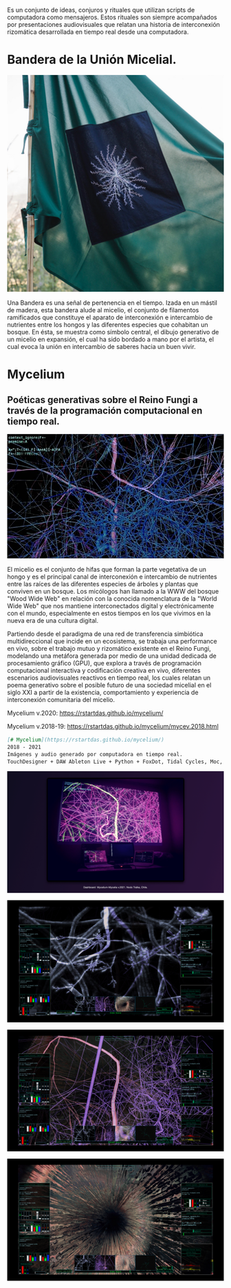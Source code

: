 Es un conjunto de ideas, conjuros y rituales que utilizan scripts de computadora como mensajeros. Estos rituales son siempre acompañados por presentaciones audiovisuales que relatan una historia de interconexión rizomática desarrollada en tiempo real desde una computadora.

# Bandera de la Unión Micelial.
![Bandera](https://github.com/mauricixx/mycelia/blob/main/img/bandera.jpg)

Una Bandera es una señal de pertenencia en el tiempo. Izada en un mástil de madera, esta bandera alude al micelio, el conjunto de filamentos ramificados que constituye el aparato de interconexión e intercambio de nutrientes entre los hongos y las diferentes especies que cohabitan un bosque. En ésta, se muestra como símbolo central, el dibujo generativo de un micelio en expansión, el cual ha sido bordado a mano por el artista, el cual evoca la unión en intercambio de saberes hacia un buen vivir.



# Mycelium
## Poéticas generativas sobre el Reino Fungi a través de la programación computacional en tiempo real.
![Mycelium](https://github.com/mauricixx/mycelia/blob/main/img/mycexxxxxx-jpg-peq.jpg)




El micelio es el conjunto de hifas que forman la parte vegetativa de un hongo y es el principal canal de interconexión e intercambio de nutrientes entre las raíces de las diferentes especies de árboles y plantas que conviven en un bosque. Los micólogos han llamado a la WWW del bosque "Wood Wide Web" en relación con la conocida nomenclatura de la "World Wide Web" que nos mantiene interconectados digital y electrónicamente con el mundo, especialmente en estos tiempos en los que vivimos en la nueva era de una cultura digital. 

Partiendo desde el paradigma de una red de transferencia simbiótica multidireccional que incide en un ecosistema, se trabaja una performance en vivo, sobre el trabajo mutuo y rizomático existente en el Reino Fungi, modelando una metáfora generada por medio de una unidad dedicada de procesamiento gráfico (GPU), que explora a través de programación computacional interactiva y codificación creativa en vivo, diferentes escenarios audiovisuales reactivos en tiempo real, los cuales relatan un poema generativo sobre el posible futuro de una sociedad micelial en el siglo XXI a partir de la existencia, comportamiento y experiencia de interconexión comunitaria del micelio.

Mycelium v.2020: https://rstartdas.github.io/mycelium/

Mycelium v.2018-19: https://rstartdas.github.io/mycelium/mycev.2018.html

```markdown
[# Mycelium](https://rstartdas.github.io/mycelium/)
2018 - 2021
Imágenes y audio generado por computadora en tiempo real. 
TouchDesigner + DAW Ableton Live + Python + FoxDot, Tidal Cycles, Moc, Processing
```

![Alt text](https://github.com/mauricixx/mycelia/blob/main/img/mycelia_control_panel.001.jpeg)

![Alt text](https://github.com/mauricixx/mycelia/blob/main/img/mycelia-controlpanel_2.001.jpeg)

![Alt text](https://github.com/mauricixx/mycelia/blob/main/img/mycelia_cpanel_2.001.jpeg)

![Alt text](https://github.com/mauricixx/mycelia/blob/main/img/mycelia_cpanel_4.001.jpeg)





